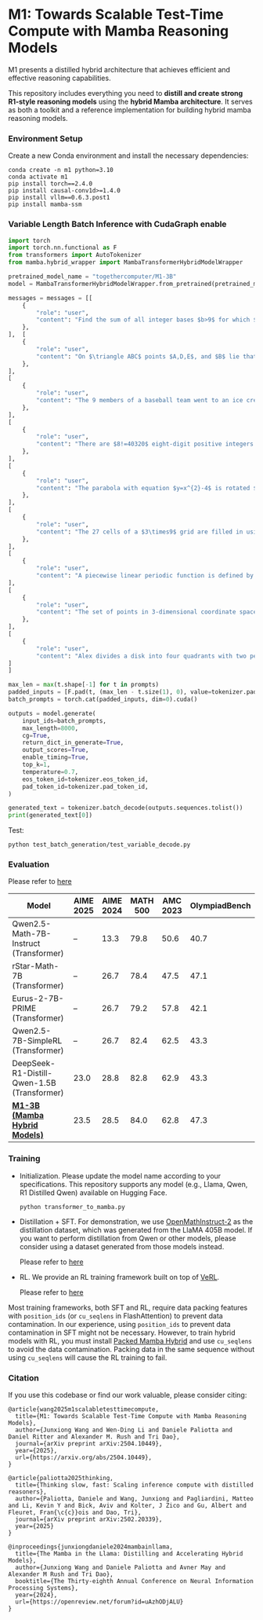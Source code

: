 # M1: Towards Scalable Test-Time Compute with Mamba Reasoning Models

M1 presents a distilled hybrid architecture that achieves efficient and effective reasoning capabilities.

This repository includes everything you need to **distill and create strong R1-style reasoning models** using the **hybrid Mamba architecture**. It serves as both a toolkit and a reference implementation for building hybrid mamba reasoning models.

### Environment Setup
Create a new Conda environment and install the necessary dependencies:

```
conda create -n m1 python=3.10
conda activate m1
pip install torch==2.4.0
pip install causal-conv1d>=1.4.0
pip install vllm==0.6.3.post1
pip install mamba-ssm
```

### Variable Length Batch Inference with CudaGraph enable

```python
import torch
import torch.nn.functional as F
from transformers import AutoTokenizer
from mamba.hybrid_wrapper import MambaTransformerHybridModelWrapper

pretrained_model_name = "togethercomputer/M1-3B"
model = MambaTransformerHybridModelWrapper.from_pretrained(pretrained_model_name, torch_dtype=torch.bfloat16).cuda().eval()

messages = messages = [[
    {
        "role": "user",
        "content": "Find the sum of all integer bases $b>9$ for which $17_b$ is a divisor of $97_b.$",
    },
],  [
    {
        "role": "user",
        "content": "On $\triangle ABC$ points $A,D,E$, and $B$ lie that order on side $\overline{AB}$ with $AD=4, DE=16$, and $EB=8$. Points $A,F,G$, and $C$ lie in that order on side $\overline{AC}$ with $AF=13, FG=52$, and $GC=26$. Let $M$ be the reflection of $D$ through $F$, and let $N$ be the reflection of $G$ through $E$. Quadrilateral $DEGF$ has area 288. Find the area of heptagon $AFNBCEM$.",
    },
],
[
    {
        "role": "user",
        "content": "The 9 members of a baseball team went to an ice cream parlor after their game. Each player had a singlescoop cone of chocolate, vanilla, or strawberry ice cream. At least one player chose each flavor, and the number of players who chose chocolate was greater than the number of players who chose vanilla, which was greater than the number of players who chose strawberry. Let $N$ be the number of different assignments of flavors to players that meet these conditions. Find the remainder when $N$ is divided by 1000.",
    },
],
[
    {
        "role": "user",
        "content": "There are $8!=40320$ eight-digit positive integers that use each of the digits $1,2,3,4,5,6,7,8$ exactly once. Let $N$ be the number of these integers that are divisible by 22. Find the difference between $N$ and 2025.$",
    },
],
[
    {
        "role": "user",
        "content": "The parabola with equation $y=x^{2}-4$ is rotated $60^{\circ}$ counterclockwise around the origin. The unique point in the fourth quadrant where the original parabola and its image intersect has $y$-coordinate $\frac{a-\sqrt{b}}{c}$, where $a$, $b$, and $c$ are positive integers, and $a$ and $c$ are relatively prime. Find $a+b+c$.",
    },
],
[
    {
        "role": "user",
        "content": "The 27 cells of a $3\times9$ grid are filled in using the numbers 1 through 9 so that each row contains 9 different numbers, and each of the three $3\times3$ blocks heavily outlined in the example below contains 9 different numbers, as in the first three rows of a Sudoku puzzle. | 4 | 2 | 8 | 9 | 6 | 3 | 1 | 7 | 5 | | 3 | 7 | 9 | 5 | 2 | 1 | 6 | 8 | 4 | | 5 | 6 | 1 | 8 | 4 | 7 | 9 | 2 | 3 | The number of different ways to fill such a grid can be written as $p^a\cdot q^b\cdot r^c\cdot s^d$, where $p,q,r,$ and $s$ are distinct prime numbers and $a,b,c,$ and $d$ are positive integers. Find $p\cdot a+q\cdot b+r\cdot c+s\cdot d$."
    },
],
[
    {
        "role": "user",
        "content": "A piecewise linear periodic function is defined by $f(x)=\begin{cases}x&\text{if }x\in[-1,1)\\2-x&\text{if }x\in[1,3)\end{cases}$ and $f(x+4)=f(x)$ for all real numbers $x$. The graph of $f(x)$ has the sawtooth pattern. The parabola $x=34y^2$ intersects the graph of $f(x)$ at finitely many points. The sum of the $y$-coordinates of these intersection points can be expressed in the form $\frac{a+b\sqrt{c}}{d}$, where $a,b,c,$ and $d$ are positive integers, $a,b,$ and $d$ have greatest common divisor equal to 1, and $c$ is not divisible by the square of any prime. Find $a+b+c+d$."    },
],
[
    {
        "role": "user",
        "content": "The set of points in 3-dimensional coordinate space that lie in the plane $x+y+z=75$ whose coordinates satisfy the inequalities $x-yz<y-zx<z-xy$ forms three disjoint convex regions. Exactly one of those regions has finite area. The area of this finite region can be expressed in the form $a\sqrt{b}$, where $a$ and $b$ are positive integers and $b$ is not divisible by the square of any prime. Find $a+b$.",
    },
],
[
    {
        "role": "user",
        "content": "Alex divides a disk into four quadrants with two perpendicular diameters intersecting at the center of the disk. He draws 25 more line segments through the disk, drawing each segment by selecting two points at random on the perimeter of the disk in different quadrants and connecting those two points. Find the expected number of regions into which these 27 line segments divide the disk."    },
]
]

max_len = max(t.shape[-1] for t in prompts)
padded_inputs = [F.pad(t, (max_len - t.size(1), 0), value=tokenizer.pad_token_id) for t in prompts]
batch_prompts = torch.cat(padded_inputs, dim=0).cuda()

outputs = model.generate(
    input_ids=batch_prompts,
    max_length=8000,
    cg=True,
    return_dict_in_generate=True,
    output_scores=True,
    enable_timing=True,
    top_k=1,
    temperature=0.7,
    eos_token_id=tokenizer.eos_token_id,
    pad_token_id=tokenizer.pad_token_id,
)

generated_text = tokenizer.batch_decode(outputs.sequences.tolist())
print(generated_text[0])
```

Test:

```
python test_batch_generation/test_variable_decode.py
```

### Evaluation

Please refer to [here](rl/README.md)

| **Model**                          | **AIME 2025** | **AIME 2024** | **MATH 500** | **AMC 2023** | **OlympiadBench** |
|-----------------------------------|---------------|---------------|--------------|--------------|-------------------|
| Qwen2.5-Math-7B-Instruct  (Transformer)        | –             | 13.3          | 79.8         | 50.6         | 40.7              |
| rStar-Math-7B  (Transformer)                   | –             | 26.7          | 78.4         | 47.5         | 47.1              |
| Eurus-2-7B-PRIME (Transformer)                 | –             | 26.7          | 79.2         | 57.8         | 42.1              |
| Qwen2.5-7B-SimpleRL (Transformer)              | –             | 26.7          | 82.4         | 62.5         | 43.3              |
| DeepSeek-R1-Distill-Qwen-1.5B (Transformer)    | 23.0          | 28.8          | 82.8         | 62.9         | 43.3              |
| [**M1-3B (Mamba Hybrid Models)**](https://huggingface.co/togethercomputer/M1-3B)                | 23.5          | 28.5          | 84.0         | 62.8         | 47.3              |

### Training

* Initialization. Please update the model name according to your specifications. This repository supports any model (e.g., Llama, Qwen, R1 Distilled Qwen) available on Hugging Face.

  `python transformer_to_mamba.py`

* Distillation + SFT. For demonstration, we use [OpenMathInstruct-2](https://huggingface.co/datasets/nvidia/OpenMathInstruct-2) as the distillation dataset, which was generated from the LlaMA 405B model. If you want to perform distillation from Qwen or other models, please consider using a dataset generated from those models instead.

  Please refer to [here](sft/README.md)

* RL. We provide an RL training framework built on top of [VeRL](https://github.com/volcengine/verl).

  Please refer to [here](rl/README.md)

Most training frameworks, both SFT and RL, require data packing features with `position_ids` (or `cu_seqlens` in FlashAttention) to prevent data contamination. In our experience, using `position_ids` to prevent data contamination in SFT might not be necessary. However, to train hybrid models with RL, you must install [Packed Mamba Hybrid](HYBRID_PACK.md) and use `cu_seqlens` to avoid the data contamination. Packing data in the same sequence without using `cu_seqlens` will cause the RL training to fail.

### Citation

If you use this codebase or find our work valuable, please consider citing:

```
@article{wang2025m1scalabletesttimecompute,
  title={M1: Towards Scalable Test-Time Compute with Mamba Reasoning Models}, 
  author={Junxiong Wang and Wen-Ding Li and Daniele Paliotta and Daniel Ritter and Alexander M. Rush and Tri Dao},
  journal={arXiv preprint arXiv:2504.10449},
  year={2025},
  url={https://arxiv.org/abs/2504.10449}, 
}

@article{paliotta2025thinking,
  title={Thinking slow, fast: Scaling inference compute with distilled reasoners},
  author={Paliotta, Daniele and Wang, Junxiong and Pagliardini, Matteo and Li, Kevin Y and Bick, Aviv and Kolter, J Zico and Gu, Albert and Fleuret, Fran{\c{c}}ois and Dao, Tri},
  journal={arXiv preprint arXiv:2502.20339},
  year={2025}
}

@inproceedings{junxiongdaniele2024mambainllama,
  title={The Mamba in the Llama: Distilling and Accelerating Hybrid Models},
  author={Junxiong Wang and Daniele Paliotta and Avner May and Alexander M Rush and Tri Dao},
  booktitle={The Thirty-eighth Annual Conference on Neural Information Processing Systems},
  year={2024},
  url={https://openreview.net/forum?id=uAzhODjALU}
}
```
